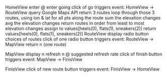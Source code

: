 

HomeView
  enter @
  enter going
  click of go  triggers event:              HomeView -> RouteView
    query Google Maps API
      return 3 routes
    loop through those 3 routes,
      using lon & lat for all pts along the route
        sum the elevation changes
        avg the elevation changes
        return routes in order from least to most elevation changes
        assign to values[heels(0), flats(1), sneakers(2)]
        return values[heels(0), flats(1), sneakers(2)]
RouteView
  display radio button choices of routes
  click of one radio button triggers event:  RouteView -> MapView
    return n (one route)

MapView
  display n
  refresh n @ suggested refresh rate
  click of finish button triggers event:      MapView -> FinisView

FinisView
  click of new route button triggers event:   FinisView -> HomeView 
